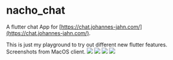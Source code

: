 # nacho_chat

A flutter chat App for [https://chat.johannes-jahn.com/](https://chat.johannes-jahn.com/).

This is just my playground to try out different new flutter features.
Screenshots from MacOS client.
<image src="./screenshots/login.png" style="max-width:49%; max-height:300px">
<image src="./screenshots/messenger_tablet.png" style="max-width:49%; max-height:300px">
<image src="./screenshots/list_small.png" style="max-width:50%; max-height:300px">
<image src="./screenshots/chat_small.png" style="max-width:50%; max-height:300px">
